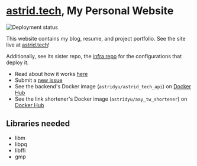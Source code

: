 # [astrid.tech](https://astrid.tech), My Personal Website

![Deployment status](https://github.com/Plenglin/astrid.tech/workflows/Deploy/badge.svg?branch=main)

This website contains my blog, resume, and project portfolio. See the site live at [astrid.tech](https://astrid.tech)!

Additionally, see its sister repo, the [infra repo](https://github.com/astralbijection/infrastructure) for the configurations that deploy it.

- Read about how it works [here](https://astrid.tech/projects/astrid-tech)
- Submit a [new issue](https://github.com/plenglin/astrid.tech/issues/new)
- See the backend's Docker image (`astridyu/astrid_tech_api`) on [Docker Hub](https://hub.docker.com/repository/docker/astridyu/astrid_tech_api)
- See the link shortener's Docker image (`astridyu/aay_tw_shortener`) on [Docker Hub](https://hub.docker.com/repository/docker/astridyu/aay_tw_shortener)

## Libraries needed

- libm
- libpq
- libffi
- gmp
